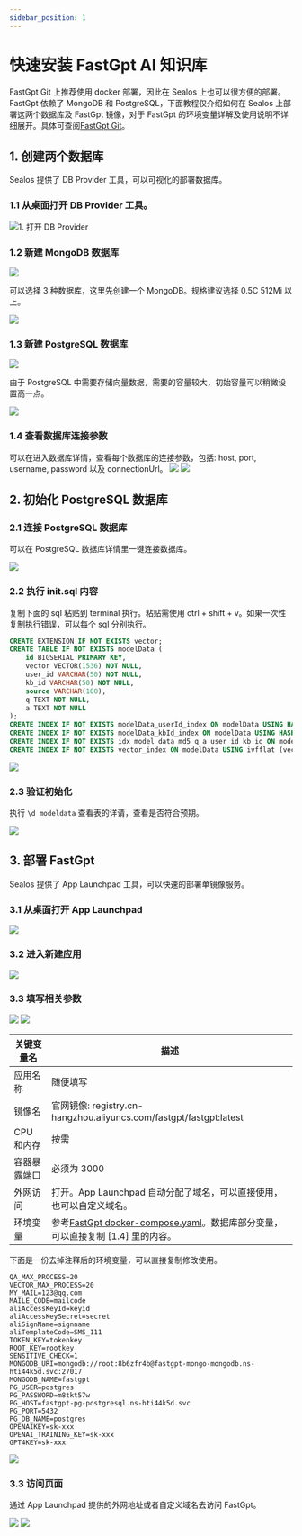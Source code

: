 ```yaml
---
sidebar_position: 1
---
```


# 快速安装 FastGpt AI 知识库

FastGpt Git 上推荐使用 docker 部署，因此在 Sealos 上也可以很方便的部署。FastGpt 依赖了 MongoDB 和 PostgreSQL，下面教程仅介绍如何在 Sealos 上部署这两个数据库及 FastGpt 镜像，对于 FastGpt 的环境变量详解及使用说明不详细展开。具体可查阅[FastGpt Git](https://github.com/c121914yu/FastGPT)。

## 1. 创建两个数据库

Sealos 提供了 DB Provider 工具，可以可视化的部署数据库。

### 1.1 从桌面打开 DB Provider 工具。

![1. 打开 DB Provider](./images/open-dbprovider.png)

### 1.2 新建 MongoDB 数据库

![](./images/fast1.png)

可以选择 3 种数据库，这里先创建一个 MongoDB。规格建议选择 0.5C 512Mi 以上。

![](./images/fast2.png)

### 1.3 新建 PostgreSQL 数据库

![](./images/fast3.png)

由于 PostgreSQL 中需要存储向量数据，需要的容量较大，初始容量可以稍微设置高一点。

![](./images/fast4.png)

### 1.4 查看数据库连接参数

可以在进入数据库详情，查看每个数据库的连接参数，包括: host, port, username, password 以及 connectionUrl。
![](./images/fast5.png)
![](./images/fast6.png)

## 2. 初始化 PostgreSQL 数据库

### 2.1 连接 PostgreSQL 数据库

可以在 PostgreSQL 数据库详情里一键连接数据库。

![](./images/fast7.png)

### 2.2 执行 init.sql 内容

复制下面的 sql 粘贴到 terminal 执行。粘贴需使用 ctrl + shift + v。如果一次性复制执行错误，可以每个 sql 分别执行。

```sql
CREATE EXTENSION IF NOT EXISTS vector;
CREATE TABLE IF NOT EXISTS modelData (
    id BIGSERIAL PRIMARY KEY,
    vector VECTOR(1536) NOT NULL,
    user_id VARCHAR(50) NOT NULL,
    kb_id VARCHAR(50) NOT NULL,
    source VARCHAR(100),
    q TEXT NOT NULL,
    a TEXT NOT NULL
);
CREATE INDEX IF NOT EXISTS modelData_userId_index ON modelData USING HASH (user_id);
CREATE INDEX IF NOT EXISTS modelData_kbId_index ON modelData USING HASH (kb_id);
CREATE INDEX IF NOT EXISTS idx_model_data_md5_q_a_user_id_kb_id ON modelData (md5(q), md5(a), user_id, kb_id);
CREATE INDEX IF NOT EXISTS vector_index ON modelData USING ivfflat (vector vector_cosine_ops) WITH (lists = 1000);
```

![](./images/fast8.png)

### 2.3 验证初始化

执行 `\d modeldata` 查看表的详请，查看是否符合预期。

![](./images/fast19.png)

## 3. 部署 FastGpt

Sealos 提供了 App Launchpad 工具，可以快速的部署单镜像服务。

### 3.1 从桌面打开 App Launchpad

![](./images/fast9.png)

### 3.2 进入新建应用

![](./images/fast10.png)

### 3.3 填写相关参数

![](./images/fast11.png)
![](./images/fast12.png)

| 关键变量名   | 描述                                                                                                                                                                    |
| ------------ | ----------------------------------------------------------------------------------------------------------------------------------------------------------------------- |
| 应用名称     | 随便填写                                                                                                                                                                |
| 镜像名       | 官网镜像: registry.cn-hangzhou.aliyuncs.com/fastgpt/fastgpt:latest                                                                                                      |
| CPU 和内存   | 按需                                                                                                                                                                    |
| 容器暴露端口 | 必须为 3000                                                                                                                                                             |
| 外网访问     | 打开。App Launchpad 自动分配了域名，可以直接使用，也可以自定义域名。                                                                                                    |
| 环境变量     | 参考[FastGpt docker-compose.yaml](https://github.com/c121914yu/FastGPT/blob/main/docs/deploy/fastgpt/docker-compose.yml)。数据库部分变量，可以直接复制 [1.4] 里的内容。 |

下面是一份去掉注释后的环境变量，可以直接复制修改使用。

```
QA_MAX_PROCESS=20
VECTOR_MAX_PROCESS=20
MY_MAIL=123@qq.com
MAILE_CODE=mailcode
aliAccessKeyId=keyid
aliAccessKeySecret=secret
aliSignName=signname
aliTemplateCode=SMS_111
TOKEN_KEY=tokenkey
ROOT_KEY=rootkey
SENSITIVE_CHECK=1
MONGODB_URI=mongodb://root:8b6zfr4b@fastgpt-mongo-mongodb.ns-hti44k5d.svc:27017
MONGODB_NAME=fastgpt
PG_USER=postgres
PG_PASSWORD=m8tkt57w
PG_HOST=fastgpt-pg-postgresql.ns-hti44k5d.svc
PG_PORT=5432
PG_DB_NAME=postgres
OPENAIKEY=sk-xxx
OPENAI_TRAINING_KEY=sk-xxx
GPT4KEY=sk-xxx
```

![](./images/fast15.png)

### 3.3 访问页面

通过 App Launchpad 提供的外网地址或者自定义域名去访问 FastGpt。

![](./images/fast17.png)
![](./images/fast18.png)
